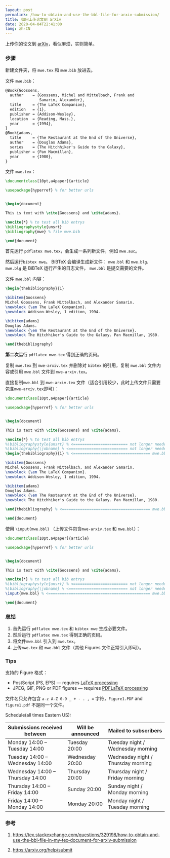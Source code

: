 ```yaml
---
layout: post
permalink: /how-to-obtain-and-use-the-bbl-file-for-arxiv-submission/
title: 如何上传论文到 arXiv
date: 2020-04-04T22:41:00
lang: zh-CN
---
```


上传你的论文到 [arXiv](https://arxiv.org/)，看似麻烦，实则简单。

### 步骤

新建文件夹，将  `mwe.tex` 和 `mwe.bib` 放进去。

文件 `mwe.bib`：

```tex
@Book{Goossens,
  author    = {Goossens, Michel and Mittelbach, Frank and 
               Samarin, Alexander},
  title     = {The LaTeX Companion},
  edition   = {1},
  publisher = {Addison-Wesley},
  location  = {Reading, Mass.},
  year      = {1994},
}
@Book{adams,
  title     = {The Restaurant at the End of the Universe},
  author    = {Douglas Adams},
  series    = {The Hitchhiker's Guide to the Galaxy},
  publisher = {Pan Macmillan},
  year      = {1980},
}
```

文件 `mwe.tex`：

```tex
\documentclass[10pt,a4paper]{article}

\usepackage{hyperref} % for better urls


\begin{document}

This is text with \cite{Goossens} and \cite{adams}.

\nocite{*} % to test all bib entrys
\bibliographystyle{unsrt}
\bibliography{mwe} % file mwe.bib

\end{document}
```

首先运行 `pdflatex mwe.tex`，会生成一系列新文件，例如  `mwe.auc`。

然后运行`bibtex mwe`。 BiBTeX 会编译生成新文件： `mwe.bbl` 和 `mwe.blg`. `mwe.blg` 是 BiBTeX 运行产生的日志文件， `mwe.bbl` 是提交需要的文件。

文件 `mwe.bbl` 内容：

```tex
\begin{thebibliography}{1}

\bibitem{Goossens}
Michel Goossens, Frank Mittelbach, and Alexander Samarin.
\newblock {\em The LaTeX Companion}.
\newblock Addison-Wesley, 1 edition, 1994.

\bibitem{adams}
Douglas Adams.
\newblock {\em The Restaurant at the End of the Universe}.
\newblock The Hitchhiker's Guide to the Galaxy. Pan Macmillan, 1980.

\end{thebibliography}
```

**第二次**运行 `pdflatex mwe.tex` 得到正确的页码。

复制 `mwe.tex` 到 `mwe-arxiv.tex` 并删除对 `bibtex` 的引用，复制 `mwe.bbl` 文件内容或引用 `mwe.bbl` 文件到 `mwe-arxiv.tex`。

直接复制`mwe.bbl` 到 `mwe-arxiv.tex` 文件（适合引用较少，此时上传文件只需要包含`mwe-arxiv.tex`即可）：

```tex
\documentclass[10pt,a4paper]{article}

\usepackage{hyperref} % for better urls


\begin{document}

This is text with \cite{Goossens} and \cite{adams}.

\nocite{*} % to test all bib entrys
%\bibliographystyle{unsrt} % <======================== not longer needed!
%\bibliography{\jobname} % <========================== not longer needed!
\begin{thebibliography}{1} % <================================== mwe.bbl

\bibitem{Goossens}
Michel Goossens, Frank Mittelbach, and Alexander Samarin.
\newblock {\em The LaTeX Companion}.
\newblock Addison-Wesley, 1 edition, 1994.

\bibitem{adams}
Douglas Adams.
\newblock {\em The Restaurant at the End of the Universe}.
\newblock The Hitchhiker's Guide to the Galaxy. Pan Macmillan, 1980.

\end{thebibliography} % <======================================= mwe.bbl

\end{document}
```

使用 `\input{mwe.bbl}` （上传文件包含`mwe-arxiv.tex` 和 `mwe.bbl`）：

```tex
\documentclass[10pt,a4paper]{article}

\usepackage{hyperref} % for better urls


\begin{document}

This is text with \cite{Goossens} and \cite{adams}.

\nocite{*} % to test all bib entrys
%\bibliographystyle{unsrt} % <======================== not longer needed!
%\bibliography{\jobname} % <========================== not longer needed!
\input{mwe.bbl} % <============================================= mwe.bbl

\end{document}
```


### 总结

1. 首先运行 `pdflatex mwe.tex` 和 `bibtex mwe` 生成必要文件。
2. 然后运行 `pdflatex mwe.tex` 得到正确的页码。
3. 将文件`mwe.bbl` 引入到 `mwe.tex`。
4. 上传`mwe.tex` 和 `mwe.bbl` 文件（其他 Figures 文件正常引入即可）。



### Tips

支持的 Figure 格式：

- PostScript (PS, EPS) — requires [LaTeX processing](https://arxiv.org/help/submit_tex#latex)
- JPEG, GIF, PNG or PDF figures — requires [PDFLaTeX processing](https://arxiv.org/help/submit_tex#pdflatex)

文件名只允许包含 `a-z A-Z 0-9 _ + - . , =` 字符，`Figure1.PDF` and `figure1.pdf` 不是同一个文件。

Schedule(all times Eastern US):

| Submissions received between     | Will be announced | Mailed to subscribers              |
| -------------------------------- | ----------------- | ---------------------------------- |
| Monday 14:00 – Tuesday 14:00     | Tuesday 20:00     | Tuesday night / Wednesday morning  |
| Tuesday 14:00 – Wednesday 14:00  | Wednesday 20:00   | Wednesday night / Thursday morning |
| Wednesday 14:00 – Thursday 14:00 | Thursday 20:00    | Thursday night / Friday morning    |
| Thursday 14:00 – Friday 14:00    | Sunday 20:00      | Sunday night / Monday morning      |
| Friday 14:00 – Monday 14:00      | Monday 20:00      | Monday night / Tuesday morning     |


### 参考

1. https://tex.stackexchange.com/questions/329198/how-to-obtain-and-use-the-bbl-file-in-my-tex-document-for-arxiv-submission

2. https://arxiv.org/help/submit
